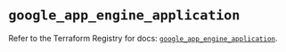 # `google_app_engine_application`

Refer to the Terraform Registry for docs: [`google_app_engine_application`](https://registry.terraform.io/providers/hashicorp/google/5.36.0/docs/resources/app_engine_application).
